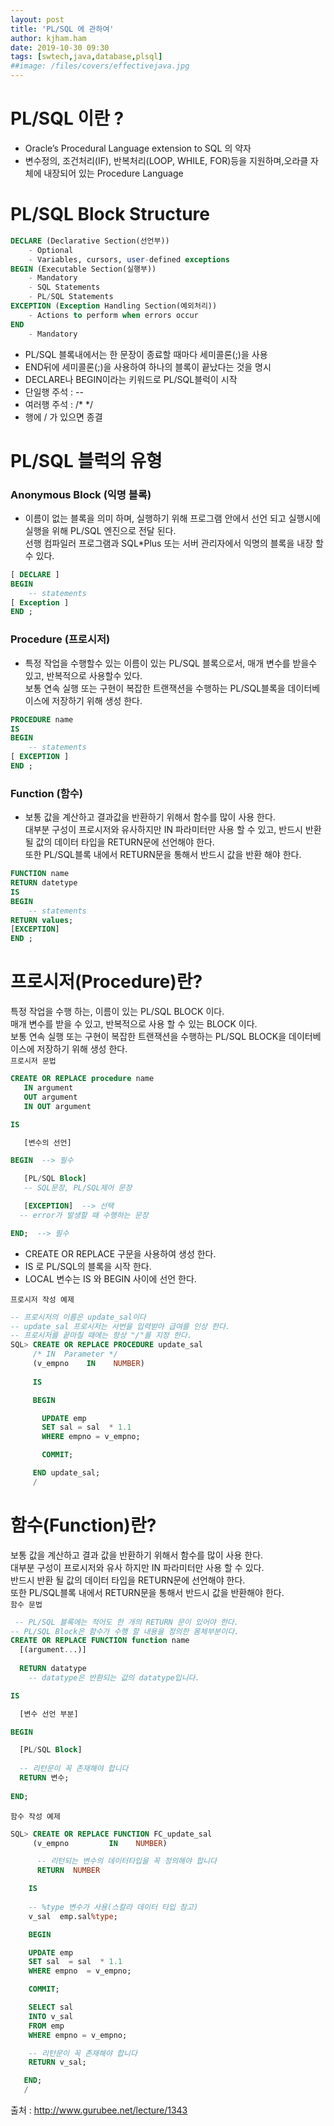 ```yaml
---
layout: post
title: 'PL/SQL 에 관하여'
author: kjham.ham
date: 2019-10-30 09:30
tags: [swtech,java,database,plsql]
##image: /files/covers/effectivejava.jpg
---
```


# PL/SQL 이란 ?  
- Oracle’s Procedural Language extension to SQL 의 약자  
- 변수정의, 조건처리(IF), 반복처리(LOOP, WHILE, FOR)등을 지원하며,오라클 자체에 내장되어 있는 Procedure Language  

# PL/SQL Block Structure  
~~~sql
DECLARE (Declarative Section(선언부))
    - Optional
    - Variables, cursors, user-defined exceptions
BEGIN (Executable Section(실행부))
    - Mandatory
    - SQL Statements
    - PL/SQL Statements
EXCEPTION (Exception Handling Section(예외처리))
    - Actions to perform when errors occur
END
    - Mandatory
~~~
- PL/SQL 블록내에서는 한 문장이 종료할 때마다 세미콜론(;)을 사용  
- END뒤에 세미콜론(;)을 사용하여 하나의 블록이 끝났다는 것을 명시  
- DECLARE나 BEGIN이라는 키워드로 PL/SQL블럭이 시작  
- 단일행 주석 : --  
- 여러행 주석 : /* */  
- 행에 / 가 있으면 종결  

# PL/SQL 블럭의 유형  

### Anonymous Block (익명 블록)  
- 이름이 없는 블록을 의미 하며, 실행하기 위해 프로그램 안에서 선언 되고 실행시에 실행을 위해 PL/SQL 엔진으로 전달 된다.  
선행 컴파일러 프로그램과 SQL*Plus 또는 서버 관리자에서 익명의 블록을 내장 할 수 있다.
~~~sql
[ DECLARE ]
BEGIN
    -- statements
[ Exception ]
END ;
~~~

### Procedure (프로시저)  
- 특정 작업을 수행할수 있는 이름이 있는 PL/SQL 블록으로서, 매개 변수를 받을수 있고, 반복적으로 사용할수 있다.  
보통 연속 실행 또는 구현이 복잡한 트랜잭션을 수행하는 PL/SQL블록을 데이터베이스에 저장하기 위해 생성 한다.  
~~~sql
PROCEDURE name 
IS
BEGIN
    -- statements
[ EXCEPTION ]
END ;
~~~

### Function (함수)  
- 보통 값을 계산하고 결과값을 반환하기 위해서 함수를 많이 사용 한다.  
대부분 구성이 프로시저와 유사하지만 IN 파라미터만 사용 할 수 있고, 반드시 반환 될 값의 데이터 타입을 RETURN문에 선언해야 한다.  
또한 PL/SQL블록 내에서 RETURN문을 통해서 반드시 값을 반환 해야 한다.
~~~sql
FUNCTION name 
RETURN datetype
IS
BEGIN
    -- statements
RETURN values;
[EXCEPTION]
END ;
~~~

# 프로시저(Procedure)란?  
특정 작업을 수행 하는, 이름이 있는 PL/SQL BLOCK 이다.  
매개 변수를 받을 수 있고, 반복적으로 사용 할 수 있는 BLOCK 이다.  
보통 연속 실행 또는 구현이 복잡한 트랜잭션을 수행하는 PL/SQL BLOCK을 데이터베이스에 저장하기 위해 생성 한다.  
`프로시저 문법`  
~~~sql
CREATE OR REPLACE procedure name 
   IN argument 
   OUT argument 
   IN OUT argument 

IS 

   [변수의 선언]

BEGIN  --> 필수 

   [PL/SQL Block] 
   -- SQL문장, PL/SQL제어 문장 

   [EXCEPTION]  --> 선택
  -- error가 발생할 때 수행하는 문장

END;  --> 필수 
~~~
- CREATE OR REPLACE 구문을 사용하여 생성 한다.  
- IS 로 PL/SQL의 블록을 시작 한다.  
- LOCAL 변수는 IS 와 BEGIN 사이에 선언 한다.  

`프로시저 작성 예제`  
~~~sql
-- 프로시저의 이름은 update_sal이다 
-- update_sal 프로시저는 사번을 입력받아 급여를 인상 한다. 
-- 프로시저를 끝마칠 때에는 항상 "/"를 지정 한다.
SQL> CREATE OR REPLACE PROCEDURE update_sal 
     /* IN  Parameter */
     (v_empno    IN    NUMBER) 
         
     IS 

     BEGIN 

       UPDATE emp 
       SET sal = sal  * 1.1 
       WHERE empno = v_empno; 

       COMMIT; 

     END update_sal; 
     /     
~~~

# 함수(Function)란?  
보통 값을 계산하고 결과 값을 반환하기 위해서 함수를 많이 사용 한다.  
대부분 구성이 프로시저와 유사 하지만 IN 파라미터만 사용 할 수 있다.  
반드시 반환 될 값의 데이터 타입을 RETURN문에 선언해야 한다.  
또한 PL/SQL블록 내에서 RETURN문을 통해서 반드시 값을 반환해야 한다.  
`함수 문법`  
~~~sql
 -- PL/SQL 블록에는 적어도 한 개의 RETURN 문이 있어야 한다. 
-- PL/SQL Block은 함수가 수행 할 내용을 정의한 몸체부분이다.    
CREATE OR REPLACE FUNCTION function name 
  [(argument...)] 
  
  RETURN datatype
    -- datatype은 반환되는 값의 datatype입니다. 

IS 

  [변수 선언 부분]

BEGIN

  [PL/SQL Block]
   
  -- 리턴문이 꼭 존재해야 합니다
  RETURN 변수; 
        
END;   
~~~

`함수 작성 예제`  
~~~sql
SQL> CREATE OR REPLACE FUNCTION FC_update_sal
     (v_empno         IN    NUMBER)

      -- 리턴되는 변수의 데이터타입을 꼭 정의해야 합니다
      RETURN  NUMBER

    IS
    
    -- %type 변수가 사용(스칼라 데이터 타입 참고)
    v_sal  emp.sal%type;

    BEGIN

    UPDATE emp
    SET sal  = sal  * 1.1
    WHERE empno  = v_empno;

    COMMIT;

    SELECT sal
    INTO v_sal
    FROM emp
    WHERE empno = v_empno;

    -- 리턴문이 꼭 존재해야 합니다
    RETURN v_sal;

   END;   
   /   
~~~


출처 : http://www.gurubee.net/lecture/1343